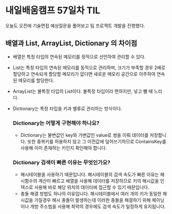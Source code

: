 # 내일배움캠프 57일차 TIL    
오늘도 오전에 기술면접 예상질문을 풀어보고 팀 프로젝트 개발을 진행했다.  

## 배열과 List, ArrayList, Dictionary 의 차이점   
- 배열은 특정 타입의 연속된 메모리를 정적으로 선언하여 관리할 수 있다.   
- List는 특정 타입의 연속된 메모리를 동적으로 관리하며, 크기가 부족할 경우 2배로 할당하고 연속되게 할당할 메모리가 없다면 새로운 메모리 공간으로 이주하여 연속된 메모리를 할당한다.  
- ArrayList는 불특정 타입의 List이다. 불특정 타입이라 편하지만, 넣고 뺄 때 느리다.  
- Dictionary는 특정 타입을 키과 밸류로 관리하는 방식이다.

  ### Dictionary는 어떻게 구현해야 하나요?
  - Dictionary는 불변값인 key와 가변값인 value로 쌍을 이뤄 데이터를 저장합니다. 또한 중복키를 허용하지 않고 그 이전값에 덮어쓰기하므로 ContainsKey를 사용해 이미 존재하는 키인지 확인해야 합니다.
  ### Dictionary 검색이 빠른 이유는 무엇인가요?
  - 해시테이블을 사용하기 때문입니다. 해시테이블의 검색 속도가 빠른 이유는 해시함수의 계산이 빠르고 배열을 사용해 데이터를 저장하므로 키의 해시값을 인덱스로 사용해 바로 해당 위치의 데이터에 접근할 수 있기 때문입니다.
  - 충돌 해결 방법도 하나의 이유입니다. 해시테이블에서 여러 개의 키가 동일한 해시값을 가질경우 해시 충돌이 발생하는데 이러한 충돌을 해결하기 위해 체이닝이나 개방 주소법을 사용해 최악의 경우에도 검색 속도가 일정하게 유지됩니다.
 
  
